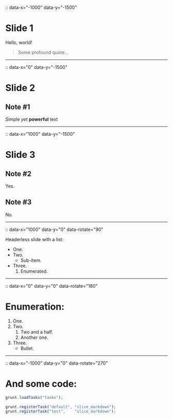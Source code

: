 :: data-x="-1000" data-y="-1500"

# Slide 1

Hello, world!

> Some profound quote...
---
:: data-x="0" data-y="-1500"

# Slide 2
## Note #1
Simple *yet* **powerful** text
_ _ _
:: data-x="1000" data-y="-1500"

# Slide 3
## Note #2
Yes.
## Note #3
No.
************
:: data-x="1000" data-y="0" data-rotate="90"

Headerless slide with a list:

* One.
* Two.
  * Sub-item.
* Three.
  1. Enumerated.
-  -  -  -
:: data-x="0" data-y="0" data-rotate="180"

# Enumeration:

1. One.
1. Two.
   1. Two and a half.
   1. Another one.
1. Three.
   * Bullet.
---
:: data-x="-1000" data-y="0" data-rotate="270"

# And some code:
```js
grunt.loadTasks("tasks");

grunt.registerTask("default", "slice_markdown");
grunt.registerTask("test",    "slice_markdown");
```
